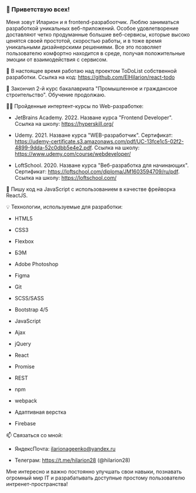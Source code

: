 ### 👏 Приветствую всех! 

Меня зовут Иларион и я frontend-разрабоотчик. Люблю заниматься разработкой уникальных веб-приложений. Особое удовлетворение доставляют четко продуманные большие веб-сервисы, которые высоко ценятся своей простотой, скоростью работы, и в тоже время уникальными дизайнерскими решениями. Все это позволяет пользователю комфортно находится в  среде, получая положительные эмоции от взаимодействия с сервисом. 

🔭 В настоящее время работаю над проектом ToDoList собственной разработки. Ссылка на код: https://github.com/ElHilarion/react-todo

🌱 Закончил 2-й курс бакалавриата "Промышленное и гражданское строительство". Обучение продолжаю. 

👨‍🎓 Пройденные интертент-курсы по Web-разработке:

- JetBrains Academy. 2022. Назване курса "Frontend Developer". Ссылка на школу: https://hyperskill.org/

- Udemy. 2021. Назване курса "WEB-разработчик". Сертификат: https://udemy-certificate.s3.amazonaws.com/pdf/UC-13fce1c5-02f2-4899-9dda-52c0dbb5e4e2.pdf. Ссылка на школу: https://www.udemy.com/course/webdeveloper/ 

- LoftSchool. 2020. Назване курса "Веб-разработка для начинающих". Сертификат: https://loftschool.com/diploma/JM1603594709/ru/pdf. Ссылка на школу: https://loftschool.com/ 

🚀 Пишу код на JavaScript с использованием в качестве фрейворка ReactJS.

💡 Технологии, используемые для разработки:

- HTML5

- CSS3

- Flexbox

- БЭМ

- Adobe Photoshop

- Figma

- Git

- SCSS/SASS

- Bootstrap 4/5

- JavaScript

- Ajax

- jQuery

- React

- Promise

- REST

- npm

- webpack

- Адаптивная верстка

- Firebase

📫 Связаться со мной: 

- ЯндексПочта: ilarionageenko@yandex.ru

- Телеграм: https://t.me/hilarion28 (@hilarion28)

Мне интересно и важно постоянно улучшать свои навыки, познавать огромный мир IT и разрабатывать доступные простому пользователю интренет-пространства!    

